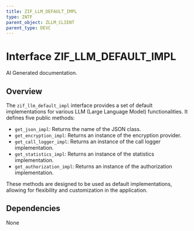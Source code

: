 ```yaml
---
title: ZIF_LLM_DEFAULT_IMPL
type: INTF
parent_object: ZLLM_CLIENT
parent_type: DEVC
---
```


# Interface ZIF_LLM_DEFAULT_IMPL

AI Generated documentation.

## Overview

The `zif_llm_default_impl` interface provides a set of default implementations for various LLM (Large Language Model) functionalities. It defines five public methods:

* `get_json_impl`: Returns the name of the JSON class.
* `get_encryption_impl`: Returns an instance of the encryption provider.
* `get_call_logger_impl`: Returns an instance of the call logger implementation.
* `get_statistics_impl`: Returns an instance of the statistics implementation.
* `get_authorization_impl`: Returns an instance of the authorization implementation.

These methods are designed to be used as default implementations, allowing for flexibility and customization in the application.

## Dependencies

None
